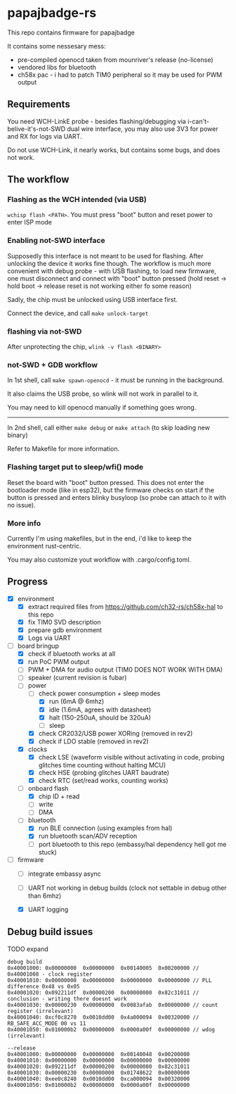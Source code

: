 # papajbadge-rs

This repo contains firmware for papajbadge

It contains some nessesary mess:
 * pre-compiled openocd taken from mounriver's release (no-license)
 * vendored libs for bluetooth
 * ch58x pac - i had to patch TIM0 peripheral so it may be used for PWM output

## Requirements

You need WCH-LinkE probe - besides flashing/debugging via i-can't-belive-it's-not-SWD 
dual wire interface, you may also use 3V3 for power and RX for logs via UART.

Do not use WCH-Link, it nearly works, but contains some bugs, and does not work.

## The workflow

### Flashing as the WCH intended (via USB)

`wchisp flash <PATH>`. You must press "boot" button and reset power to enter ISP mode

### Enabling not-SWD interface

Supposedly this interface is not meant to be used for flashing. After unlocking
the device it works fine though. The workflow is much more convenient with debug
probe - with USB flashing, to load new firmware, one must disconnect and connect with "boot" button
pressed (hold reset -> hold boot -> release reset is not working either fo some 
reason)

Sadly, the chip must be unlocked using USB interface first.

Connect the device, and call `make unlock-target`

### flashing via not-SWD

After unprotecting the chip, `wlink -v flash <BINARY>`

### not-SWD + GDB workflow

In 1st shell, call `make spawn-openocd` - it must be running in the background.

It also claims the USB probe, so wlink will not work in parallel to it. 

You may need to kill openocd manually if something goes wrong.

-----

In 2nd shell, call either `make debug` or `make attach` (to skip loading new binary)

Refer to Makefile for more information.

### Flashing target put to sleep/wfi() mode

Reset the board with "boot" button pressed. This does not enter the bootloader
mode (like in esp32), but the firmware checks on start if the button is pressed
and enters blinky busyloop (so probe can attach to it with no issue).

### More info

Currently I'm using makefiles, but in the end, i'd like to keep the environment
rust-centric.

You may also customize yout workflow with .cargo/config.toml.


## Progress

- [x] environment
    - [x] extract required files from https://github.com/ch32-rs/ch58x-hal to this repo
    - [x] fix TIM0 SVD description
    - [x] prepare gdb environment
    - [x] Logs via UART
- [ ] board bringup
    - [x] check if bluetooth works at all
    - [x] run PoC PWM output
    - [ ] PWM + DMA for audio output (TIM0 DOES NOT WORK WITH DMA)
    - [ ] speaker (current revision is fubar)
    - [ ] power
        - [ ] check power consumption + sleep modes
            - [x] run (6mA @ 6mhz)
            - [x] idle (1.6mA, agrees with datasheet)
            - [x] halt (150-250uA, should be 320uA)
            - [ ] sleep
        - [x] check CR2032/USB power XORing (removed in rev2)
        - [x] check if LDO stable (removed in rev2)
    - [x] clocks
        - [x] check LSE (waveform visible without activating in code, probing glitches time counting without halting MCU)
        - [x] check HSE (probing glitches UART baudrate)
        - [x] check RTC (set/read works, counting works)
    - [ ] onboard flash
        - [x] chip ID + read
        - [ ] write
        - [ ] DMA
    - [ ] bluetooth
        - [x] run BLE connection (using examples from hal)
        - [x] run bluetooth scan/ADV reception
        - [ ] port bluetooth to this repo (embassy/hal dependency hell got me stuck)
- [ ] firmware
    - [ ] integrate embassy async
    - [ ] UART not working in debug builds (clock not settable in debug other than 6mhz)
    - [x] UART logging


## Debug build issues

TODO expand

```
debug build
0x40001000:	0x00000000	0x00000000	0x00140005	0x00200000 // 0x40001008 - clock register
0x40001010:	0x00000000	0x00000000	0x00000000	0x00000000 // PLL difference 0x48 vs 0x05
0x40001020:	0x092211df	0x00000200	0x00000000	0x82c31011 // conclusion - writing there doesnt work
0x40001030:	0x00000230	0x00000000	0x0083afab	0x00000000 // count register (irrelevant)
0x40001040:	0xcf0c8270	0x0010dd00	0x4a000094	0x00320000 // RB_SAFE_ACC_MODE 00 vs 11
0x40001050:	0x010000b2	0x00000000	0x0000a00f	0x00000000 // wdog (irrelevant)

--release
0x40001000:	0x00000000	0x00000000	0x00140048	0x00200000
0x40001010:	0x00000000	0x00000000	0x00000000	0x00000000
0x40001020:	0x092211df	0x00000200	0x00000000	0x82c31011
0x40001030:	0x00000230	0x00000000	0x01748622	0x00000000
0x40001040:	0xee0c8240	0x0010dd00	0xca000094	0x00320000
0x40001050:	0x010000b2	0x00000000	0x0000a00f	0x00000000
```